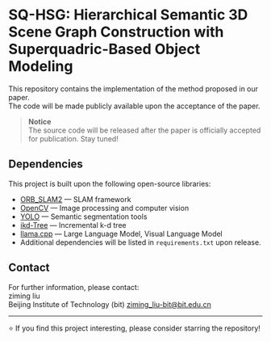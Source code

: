 # SQ-HSG: Hierarchical Semantic 3D Scene Graph Construction with Superquadric-Based Object Modeling

This repository contains the implementation of the method proposed in our paper.  
The code will be made publicly available upon the acceptance of the paper.

> **Notice**  
> The source code will be released after the paper is officially accepted for publication. Stay tuned!

## Dependencies

This project is built upon the following open-source libraries:

- [ORB_SLAM2](https://github.com/raulmur/ORB_SLAM2) — SLAM framework
- [OpenCV](https://opencv.org/) — Image processing and computer vision
- [YOLO](https://docs.ultralytics.com/) — Semantic segmentation tools
- [ikd-Tree](https://github.com/hku-mars/ikd-Tree/) — Incremental k-d tree
- [llama.cpp](https://github.com/ggml-org/llama.cpp/) — Large Language Model, Visual Language Model  
- Additional dependencies will be listed in `requirements.txt` upon release.

## Contact

For further information, please contact:  
ziming liu  
Beijing Institute of Technology (bit)
ziming_liu-bit@bit.edu.cn

---

⭐ If you find this project interesting, please consider starring the repository!
